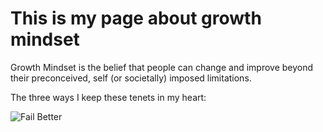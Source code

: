 # This is my page about growth mindset

Growth Mindset is the belief that people can change and improve beyond their preconceived, self (or societally) imposed limitations.

The three ways I keep these tenets in my heart:

![Fail Better](https://www.goethe.de/resources/files/jpg930/14174693406_9fd1e3e60f_o-formatkey-jpg-w320m.jpg)

